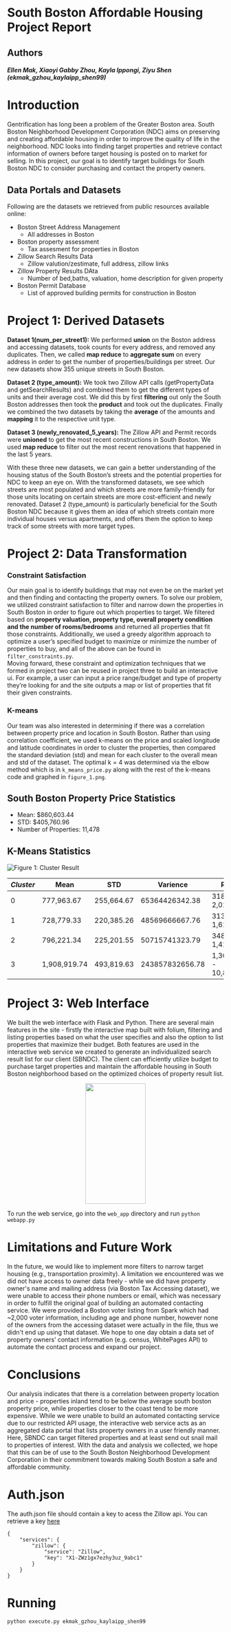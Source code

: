 # South Boston Affordable Housing Project Report

## Authors
##### Ellen Mak, Xiaoyi Gabby Zhou, Kayla Ippongi, Ziyu Shen (ekmak_gzhou_kaylaipp_shen99)

# Introduction
Gentrification has long been a problem of the Greater Boston area. South Boston Neighborhood Development Corporation (NDC) aims on preserving and creating affordable housing in order to improve the quality of life in the neighborhood. NDC looks into finding target properties and retrieve contact information of owners before target housing is posted on to market for selling. In this project, our goal is to identify target buildings for South Boston NDC to consider purchasing and contact the property owners.
 

## Data Portals and Datasets
Following are the datasets we retrieved from public resources available online:
*  Boston Street Address Management 
	* All addresses in Boston
* Boston property assessment
	* Tax assesment for properties in Boston
* Zillow Search Results Data
	* Zillow valution/zestimate, full address, zillow links 
* Zillow Property Results DAta
	* Number of bed,baths, valuation, home description for given property 
* Boston Permit Database
	* List of approved building permits for construction in Boston

# <b>Project 1: Derived Datasets</b>

<b>Dataset 1(num_per_street1):</b> We performed <b>union</b> on the Boston address and accessing datasets, took counts for every address, and removed any duplicates. Then, we called <b>map reduce</b> to <b>aggregate sum</b> on every address in order to get the number of properties/buildings per street. Our new datasets show 355 unique streets in South Boston. 

<b>Dataset 2 (type_amount):</b> We took two Zillow API calls (getPropertyData and getSearchResults) and combined them to get the different types of units and their average cost. We did this by first <b>filtering</b> out only the South Boston addresses then took the <b>product</b> and took out the duplicates. Finally we combined the two datasets by taking the <b>average</b> of the amounts and <b>mapping</b> it to the respective unit type. 

<b> Dataset 3 (newly_renovated_5_years): </b> The Zillow API and Permit records were <b>unioned</b> to get the most recent constructions in South Boston. We used <b>map reduce</b> to filter out the most recent renovations that happened in the last 5 years.  

With these three new datasets, we can gain a better understanding of the housing status of the South Boston’s streets and the potential properties for NDC to keep an eye on. With the transformed datasets, we see which streets are most populated and which streets are more family-friendly for those units locating on certain streets are more cost-efficient and newly renovated. Dataset 2 (type_amount) is particularly beneficial for the South Boston NDC because it gives them an idea of which streets contain more individual houses versus apartments, and offers them the option to keep track of some streets with more target types.  

# Project 2: Data Transformation
### Constraint Satisfaction 
Our main goal is to identify buildings that may not even be on the market yet and then finding and contacting the property owners. To solve our problem, we utilized constraint satisfaction to filter and narrow down the properties in South Boston in order to figure out which properties to target. We filtered based on <b>property valuation, property type, overall property condition and the number of rooms/bedrooms</b> and returned all properties that fit those constraints. 
Additionally, we used a greedy algorithm approach to optimize a user’s specified budget to maximize or minimize the number of properties to buy, and all of the above can be found in `filter_constraints.py`.  
Moving forward, these constraint and optimization techniques that we formed in project two can be reused in project three to build an interactive ui. For example, a user can input a price range/budget and type of property they’re looking for and the site outputs a map or list of properties that fit their given constraints. 

### K-means
Our team was also interested in determining if there was a correlation between property price and location in South Boston. Rather than using correlation coefficient, we used k-means on the price and scaled longitude and latitude coordinates in order to cluster the properties, then compared the standard deviation (std) and mean for each cluster to the overall mean and std of the dataset. The optimal k = 4 was determined via the elbow method which is in `k_means_price.py` along with the rest of the k-means code and graphed in `figure_1.png`. 

## South Boston Property Price Statistics
* Mean: $860,603.44
* STD: $405,760.96
* Number of Properties: 11,478

## K-Means Statistics
![Figure 1: Cluster Result](https://github.com/kaylaipp/course-2019-spr-proj/blob/master/ekmak_gzhou_kaylaipp_shen99/k_means.png)
	
|*Cluster*|Mean|STD|Varience|Range|
|---|---|---|---|---|
|0|777,963.67|255,664.67|65364426342.38|318,167 - 2,015,608|
|1|728,779.33|220,385.26|48569666667.76|313,645 - 1,614,889|
|2|796,221.34|225,201.55|50715741323.79|348,639 - 1,414,535|
|3|1,908,919.74|493,819.63|243857832656.78|1,309,041 - 10,808,461|

# Project 3: Web Interface
We built the web interface with Flask and Python. There are several main features in the site - firstly the interactive map built with folium, filtering and listing properties based on what the user specifies and also the option to list properties that maximize their budget. Both features are used in the interactive web service we created to generate an individualized search result list for our client (SBNDC). The client can efficiently utilize budget to purchase target properties and maintain the affordable housing in South Boston neighborhood based on the optimized choices of property result list. 

 <p align="center"> 
    <img src="https://github.com/kaylaipp/course-2019-spr-proj/blob/master/ekmak_gzhou_kaylaipp_shen99/demo.gif" 
     style="width: 10em; height: 20em;">
 </p>
 
 To run the web service, go into the `web_app` directory and run `python webapp.py`

# Limitations and Future Work
In the future, we would like to implement more filters to narrow target housing (e.g., transportation proximity). A limitation we encountered was we did not have access to owner data freely - while we did have property owner's name and mailing address (via Boston Tax Accessing dataset), we were unable to access their phone numbers or email, which was necessary in order to fulfill the original goal of building an automated contacting service. We were provided a Boston voter listing from Spark which had ~2,000 voter information, including age and phone number, however none of the owners from the accessing dataset were actually in the file, thus we didn't end up using that dataset. We hope to one day obtain a data set of property owners’ contact information (e.g. census, WhitePages API) to automate the contact process and expand our project. 



# Conclusions
Our analysis indicates that there is a correlation between property location and price - properties inland tend to be below the average south boston property price, while properties closer to the coast tend to be more expensive. While we were unable to build an automated contacting service due to our restricted API usage, the interactive web service acts as an aggregated data portal that lists property owners in a user friendly manner. Here, SBNDC can target filtered properties and at least send out snail mail to properties of interest. With the data and analysis we collected, we hope that this can be of use to the  South Boston Neighborhood Development Corporation in their commitment towards making South Boston a safe and affordable community. 

# Auth.json
The auth.json file should contain a key to acess the Zillow api. You can retrieve a key [here](https://www.zillow.com/howto/api/APIOverview.htm) 
```
{
	"services": {
		"zillow": {
			"service": "Zillow",
			"key": "X1-ZWz1gx7ezhy3uz_9abc1"
		}
	}
}
```
# Running 
```
python execute.py ekmak_gzhou_kaylaipp_shen99
```

